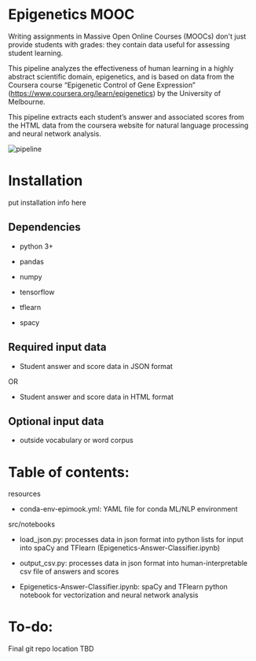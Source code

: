 # Epigenetics MOOC

Writing assignments in Massive Open Online Courses (MOOCs) don't just provide students with grades: they contain data useful for assessing student learning.

This pipeline analyzes the effectiveness of human learning in a highly abstract scientific domain, epigenetics, and is based on data from the Coursera course “Epigenetic Control of Gene Expression” (https://www.coursera.org/learn/epigenetics) by the University of Melbourne.

This pipeline extracts each student’s answer and associated scores from the HTML data from the coursera website for natural language processing and neural network analysis.

![pipeline](https://biof-git.colorado.edu/hackathon/epigenetics_mooc/blob/ada932bd749486f035e9f8fce19177d46642ac0b/Epigenetics_MOOC_5_24_17_pipeline.png)


# Installation

put installation info here

## Dependencies
* python 3+

* pandas

* numpy

* tensorflow

* tflearn

* spacy

## Required input data

* Student answer and score data in JSON format

OR

* Student answer and score data in HTML format

## Optional input data

* outside vocabulary or word corpus

# Table of contents:

resources

* conda-env-epimook.yml: YAML file for conda ML/NLP environment

src/notebooks	

* load_json.py: processes data in json format into python lists for input into spaCy and TFlearn (Epigenetics-Answer-Classifier.ipynb)

* output_csv.py: processes data in json format into human-interpretable csv file of answers and scores

* Epigenetics-Answer-Classifier.ipynb: spaCy and TFlearn python notebook for vectorization and neural network analysis



# To-do:
Final git repo location TBD
 